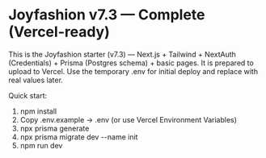 # Joyfashion v7.3 — Complete (Vercel-ready)

This is the Joyfashion starter (v7.3) — Next.js + Tailwind + NextAuth (Credentials) + Prisma (Postgres schema) + basic pages.
It is prepared to upload to Vercel. Use the temporary .env for initial deploy and replace with real values later.

Quick start:
1. npm install
2. Copy .env.example -> .env (or use Vercel Environment Variables)
3. npx prisma generate
4. npx prisma migrate dev --name init
5. npm run dev
